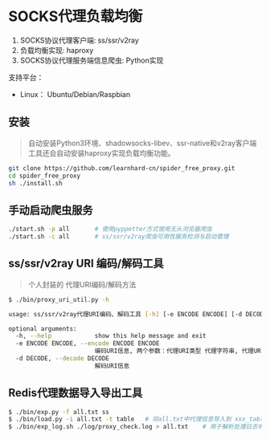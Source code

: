 # SOCKS代理负载均衡

1. SOCKS协议代理客户端: ss/ssr/v2ray
2. 负载均衡实现: haproxy
3. SOCKS协议代理服务端信息爬虫: Python实现

支持平台：
- Linux： Ubuntu/Debian/Raspbian


## 安装
> 自动安装Python3环境、shadowsocks-libev、ssr-native和v2ray客户端工具还会自动安装haproxy实现负载均衡功能。


```sh
git clone https://github.com/learnhard-cn/spider_free_proxy.git
cd spider_free_proxy
sh ./install.sh
```


## 手动启动爬虫服务

```sh
./start.sh -p all		# 使用pyppetter方式使用无头浏览器爬虫
./start.sh -c all		# ss/ssr/v2ray爬虫可用性服务检测与启动管理
```

## ss/ssr/v2ray URI 编码/解码工具
> 个人封装的 代理URI编码/解码方法

```sh
$ ./bin/proxy_uri_util.py -h

usage: ss/ssr/v2ray代理URI编码、解码工具 [-h] [-e ENCODE ENCODE] [-d DECODE]

optional arguments:
  -h, --help            show this help message and exit
  -e ENCODE ENCODE, --encode ENCODE ENCODE
                        编码URI信息, 两个参数：代理URI类型 代理字符串, 代理URI类型:ss/ssr/vmess
  -d DECODE, --decode DECODE
                        解码URI信息

```

## Redis代理数据导入导出工具

```sh
$ ./bin/exp.py -f all.txt ss
$ ./bin/load.py -i all.txt -t table   # 将all.txt中代理信息导入到 xxx_table中,all.txt格式为[type host_info  jsonline_detail_data]
$ ./bin/exp_log.sh ./log/proxy_check.log > all.txt    # 用于解析处理日志中已经删除的历史代理信息，可以作为回收工具。
```


